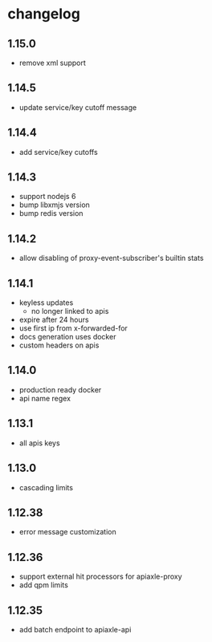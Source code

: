 changelog
=========

1.15.0
------
- remove xml support

1.14.5
------
- update service/key cutoff message

1.14.4
------
- add service/key cutoffs

1.14.3
------
- support nodejs 6
- bump libxmjs version
- bump redis version

1.14.2
------
- allow disabling of proxy-event-subscriber's builtin stats

1.14.1
------
- keyless updates
  - no longer linked to apis
 - expire after 24 hours
  - use first ip from x-forwarded-for
- docs generation uses docker
- custom headers on apis


1.14.0
------
- production ready docker
- api name regex

1.13.1
------
- all apis keys

1.13.0
-------
- cascading limits

1.12.38
-------
- error message customization

1.12.36
-------
- support external hit processors for apiaxle-proxy
- add qpm limits

1.12.35
-------
- add batch endpoint to apiaxle-api
